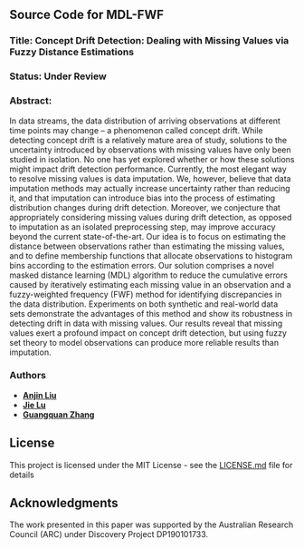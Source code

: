 
## Source Code for MDL-FWF

### Title: Concept Drift Detection: Dealing with Missing Values via Fuzzy Distance Estimations
### Status: Under Review
### Abstract:
In data streams, the data distribution of arriving observations at different time points may change – a phenomenon called concept drift. While detecting concept drift is a relatively mature area of study, solutions to the uncertainty introduced by observations with missing values have only been studied in isolation. No one has yet explored whether or how these solutions might impact drift detection performance. Currently, the most elegant way to resolve missing values is data imputation. We, however, believe that data imputation methods may actually increase uncertainty rather than reducing it, and that imputation can introduce bias into the process of estimating distribution changes during drift detection. Moreover, we conjecture that appropriately considering missing values during drift detection, as opposed to imputation as an isolated preprocessing step, may improve accuracy beyond the current state-of-the-art. Our idea is to focus on estimating the distance between observations rather than estimating the missing values, and to define membership functions that allocate observations to histogram bins according to the estimation errors. Our solution comprises a novel masked distance learning (MDL) algorithm to reduce the cumulative errors caused by iteratively estimating each missing value in an observation and a fuzzy-weighted frequency (FWF) method for identifying discrepancies in the data distribution. Experiments on both synthetic and real-world data sets demonstrate the advantages of this method and show its robustness in detecting drift in data with missing values. Our results reveal that missing values exert a profound impact on concept drift detection, but using fuzzy set theory to model observations can produce more reliable results than imputation.



### Authors

* [**Anjin Liu**]()
* [**Jie Lu**]([https://www.uts.edu.au/staff/jie.lu](https://www.uts.edu.au/staff/jie.lu))
* [**Guangquan Zhang**]([https://www.uts.edu.au/staff/guangquan.zhang](https://www.uts.edu.au/staff/guangquan.zhang))

## License

This project is licensed under the MIT License - see the [LICENSE.md](LICENSE.md) file for details

## Acknowledgments

The work presented in this paper was supported by the Australian Research Council (ARC) under Discovery Project DP190101733.